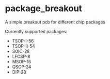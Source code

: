 # package_breakout
A simple breakout pcb for different chip packages

Currently supported packages:
* TSOP-I-56
* TSOP-II-54
* SOIC-28
* LFCSP-8
* MSOP-16
* QSOP-24
* DIP-28
